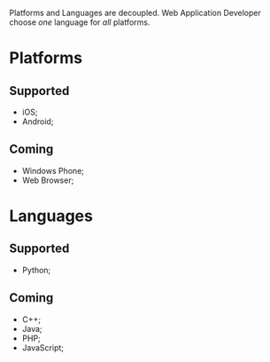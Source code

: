 Platforms and Languages are decoupled. Web Application Developer choose _one_ language for _all_ platforms. 

# Platforms

## Supported

  * iOS;
  * Android;
    
## Coming

  * Windows Phone;
  * Web Browser;

# Languages

## Supported

  * Python;
    
## Coming

  * C++;
  * Java;
  * PHP;
  * JavaScript;
